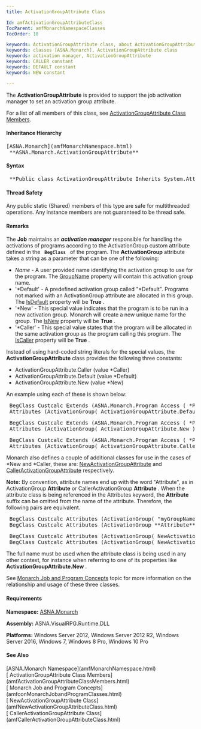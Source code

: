 ```yaml
---
title: ActivationGroupAttribute Class

Id: amfActivationGroupAttributeClass
TocParent: amfMonarchNamespaceClasses
TocOrder: 10

keywords: ActivationGroupAttribute class, about ActivationGroupAttribute class
keywords: classes [ASNA.Monarch], ActivationGroupAttribute class
keywords: activation manager, ActivationGroupAttribute
keywords: CALLER constant
keywords: DEFAULT constant
keywords: NEW constant

---
```


The **ActivationGroupAttribute** is provided to support the job activation manager to set an activation group attribute.

For a list of all members of this class, see [ ActivationGroupAttribute Class Members](amfActivationGroupAttributeClassMembers.html).

#### Inheritance Hierarchy
<pre>[ASNA.Monarch](amfMonarchNamespace.html)
 **ASNA.Monarch.ActivationGroupAttribute** </pre>

#### Syntax
<pre class="syntax"> **Public class ActivationGroupAttribute Inherits System.Attribute**       </pre>

#### Thread Safety
Any public static (Shared) members of this type are safe for multithreaded operations. Any instance members are not guaranteed to be thread safe.

#### Remarks
The **Job** maintains an ***activation manager*** responsible for handling the activations of programs according to the ActivationGroup custom attribute defined in the <code> **BegClass** </code> of the program. The **ActivationGroup** attribute takes a string as a parameter that can be one of the following:

- *Name* - A user provided name identifying the
        activation group to use for the program. The 
        [
        GroupName](amfActivationGroupAttributeClassGroupNameProperty.html) property will contain this activation
        group name.
- '*Default' - A predefined activation
        group called "*Default". Programs not marked
        with an ActivationGroup attribute are allocated in this
        group. The 
        [
        IsDefault](amfActivationGroupAttributeClassIsDefaultProperty.html) property will be 
 **True** .
- '*New' - This special value indicates
        that the program is to be run in a new activation group.
        Monarch will create a new unique name for the group. The 
        [
        IsNew](amfActivationGroupAttributeClassIsNewProperty.html) property will be 
 **True** .
- '*Caller' - This special value states that
        the program will be allocated in the same activation group
        as the program calling this program. The 
        [
        IsCaller](amfActivationGroupAttributeClassIsCallerProperty.html) property will be 
 **True** .

Instead of using hard-coded string literals for the special values, the **ActivationGroupAttribute** class provides the following three constants:

- ActivationGroupAttribute.Caller (value *Caller)
- ActivationGroupAttribute.Default (value *Default)
- ActivationGroupAttribute.New (value *New)

An example using each of these is shown below:
<pre class="example"> BegClass Custcalc Extends (ASNA.Monarch.Program Access ( *Public ) +
 Attributes (ActivationGroup( ActivationGroupAttribute.Default ))
</pre>
<pre class="example"> BegClass Custcalc Extends (ASNA.Monarch.Program Access ( *Public ) +
 Attributes (ActivationGroup( ActivationGroupAttribute.New ))
</pre>
<pre class="example"> BegClass Custcalc Extends (ASNA.Monarch.Program Access ( *Public ) +
 Attributes (ActivationGroup( ActivationGroupAttribute.Caller ))  
</pre>

Monarch also defines a couple of additional classes for use in the cases of *New and *Caller, these are: [ NewActivationGroupAttribute](amfNewActivationGroupAttributeClass.html) and [ CallerActivationGroupAttribute](amfCallerActivationGroupAttributeClass.html) respectively. 

**Note:** By convention, attribute names end up with the word "Attribute", as in ActivationGroup **Attribute** or CallerActivationGroup **Attribute** . When the attribute class is being referenced in the Attributes keyword, the **Attribute** suffix can be omitted from the name of the attribute. Therefore, the following pairs are equivalent.
<pre class="example"> BegClass Custcalc Attributes (ActivationGroup( "myGroupName" ))
 BegClass Custcalc Attributes (ActivationGroup **Attribute** ( "myGroupName" ))
</pre>
<pre class="example"> BegClass Custcalc Attributes (ActivationGroup( NewActivationGroup ))
 BegClass Custcalc Attributes (ActivationGroup( NewActivationGroup **Attribute** )  
</pre>

The full name must be used when the attribute class is being used in any other context, for instance when referring to one of its properties like **ActivationGroupAttribute.New** .

See [ Monarch Job and Program Concepts](amfconMonarchJobandProgramClasses.html) topic for more information on the relationship and usage of these three classes.
<!-- start -->

#### Requirements
**Namespace:** [ASNA.Monarch](amfMonarchNamespace.html)

**Assembly:** ASNA.VisualRPG.Runtime.DLL

**Platforms:** Windows Server 2012, Windows Server 2012 R2, Windows Server 2016, Windows 7, Windows 8 Pro, Windows 10 Pro
<!-- end -->

#### See Also
<dl><dt>
        [ASNA.Monarch
      Namespace](amfMonarchNamespace.html)</dt>
        <dt>
        [
      ActivationGroupAttribute Class Members](amfActivationGroupAttributeClassMembers.html) </dt>
		  <dt>[
      Monarch Job and Program Concepts](amfconMonarchJobandProgramClasses.html)</dt>
     <dt>[
      NewActivationGroupAttribute Class](amfNewActivationGroupAttributeClass.html)<br clear="none" />[
      CallerActivationGroupAttribute Class](amfCallerActivationGroupAttributeClass.html)</dt></dl>

